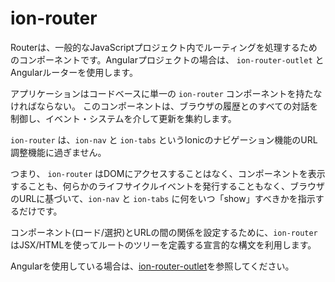# ion-router

Routerは、一般的なJavaScriptプロジェクト内でルーティングを処理するためのコンポーネントです。Angularプロジェクトの場合は、 `ion-router-outlet` とAngularルーターを使用します。

アプリケーションはコードベースに単一の `ion-router` コンポーネントを持たなければならない。
このコンポーネントは、ブラウザの履歴とのすべての対話を制御し、イベント・システムを介して更新を集約します。

`ion-router` は、`ion-nav` と `ion-tabs` というIonicのナビゲーション機能のURL調整機能に過ぎません。

つまり、 `ion-router` はDOMにアクセスすることはなく、コンポーネントを表示することも、何らかのライフサイクルイベントを発行することもなく、ブラウザのURLに基づいて、`ion-nav` と `ion-tabs` に何をいつ「show」すべきかを指示するだけです。

コンポーネント(ロード/選択)とURLの間の関係を設定するために、`ion-router` はJSX/HTMLを使ってルートのツリーを定義する宣言的な構文を利用します。

Angularを使用している場合は、[ion-router-outlet](../router-outlet)を参照してください。


